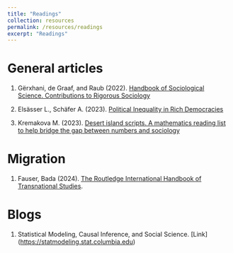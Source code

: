 ```yaml
---
title: "Readings"
collection: resources 
permalink: /resources/readings
excerpt: "Readings"
---
```


# General articles 

1. Gërxhani, de Graaf, and Raub (2022). [Handbook of Sociological Science. Contributions to Rigorous Sociology](https://www.elgaronline.com/view/book/9781789909432/9781789909432.xml)

1. Elsässer L., Schäfer A. (2023). [Political Inequality in Rich Democracies](https://www.annualreviews.org/doi/abs/10.1146/annurev-polisci-052521-094617)

1. Kremakova M. (2023). [Desert island scripts. A mathematics reading list to help bridge the gap between numbers and sociology](https://thesociologicalreview.org/magazine/october-2023/numbers/desert-island-scripts/?fbclid=IwAR1won3urwZz3VbT0rjjOmxo7FY7R-cxARonrd0pcv_1NxqyDF5GVkvgp0M)

# Migration

1. Fauser, Bada (2024). [The Routledge International Handbook of Transnational Studies](https://www.taylorfrancis.com/books/edit/10.4324/9781003329978/routledge-international-handbook-transnational-studies-margit-fauser-xóchitl-bada?refId=4401311d-4d60-4d99-9ed6-b9a10c1eda55&context=ubx).

# Blogs 

1. Statistical Modeling, Causal Inference, and Social Science. [Link] (https://statmodeling.stat.columbia.edu)
